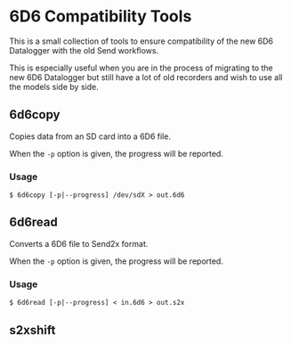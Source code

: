 # 6D6 Compatibility Tools

This is a small collection of tools to ensure compatibility of the new 6D6 Datalogger with the old Send workflows.

This is especially useful when you are in the process of migrating to the new 6D6 Datalogger but still have a lot of old recorders and wish to use all the models side by side.

## 6d6copy

Copies data from an SD card into a 6D6 file.

When the `-p` option is given, the progress will be reported.

### Usage

```text
$ 6d6copy [-p|--progress] /dev/sdX > out.6d6
```

## 6d6read

Converts a 6D6 file to Send2x format.

When the `-p` option is given, the progress will be reported.

### Usage

```text
$ 6d6read [-p|--progress] < in.6d6 > out.s2x
```

## s2xshift
